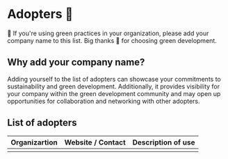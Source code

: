 # Adopters 👥

📢 If you're using green practices in your organization, please add your company name to this list.
Big thanks 🙏 for choosing green development.

## Why add your company name?

Adding yourself to the list of adopters can showcase your commitments to sustainability and green development. Additionally, it provides visibility for your company within the green development community and may open up opportunities for collaboration and networking with other adopters.

## List of adopters

| **Organizartion** | **Website / Contact**                                 | **Description of use**                 |
|-------------------|-------------------------------------------------------|----------------------------------------|
|            |                                       |                                        |